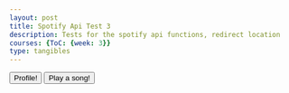 ```yaml
---
layout: post
title: Spotify Api Test 3
description: Tests for the spotify api functions, redirect location
courses: {ToC: {week: 3}}
type: tangibles
---
```


<button type="button" id="login-button">Profile!</button>
<button type="button" id="playSong-button">Play a song!</button>


<script type="module">
    let codeVerifier2 = localStorage.getItem('code_verifier');
    const urlParams = new URLSearchParams(window.location.search);
    let code = urlParams.get('code');
    const redirectUri = 'https://toby-leeder.github.io/CSABlog/2023/09/05/Spotify-Api-2.html';
    const clientId = 'a76d4532c6e14dd7bd7393e3fccc1185';

    let body = new URLSearchParams({
        grant_type: 'authorization_code',
        code: code,
        redirect_uri: redirectUri,
        client_id: clientId,
        code_verifier: codeVerifier2
    });

    fetch('https://accounts.spotify.com/api/token', {
        method: 'POST',
        headers: {
        'Content-Type': 'application/x-www-form-urlencoded'
        },
        body: body
    })
        .then(response => {
        if (!response.ok) {
            throw new Error('HTTP status ' + response.status);
        }
        return response.json();
        })
        .then(data => {
        console.log("localStorageIng")
        localStorage.setItem('access_token', data.access_token);
        })
        .catch(error => {
        console.error('Error:', error);
        });

    async function getProfile(accessToken) {
        accessToken = localStorage.getItem('access_token');
    
        const response = await fetch('https://api.spotify.com/v1/me/player', {
        headers: {
            Authorization: 'Bearer ' + accessToken
        }
        });
    
        const data = await response.json();
        console.log(data);
    }

    async function playSong(accessToken) {
        accessToken = localStorage.getItem('access_token');
    
        const response = await fetch('https://api.spotify.com/v1/me/player/queue', {
        method : "POST",
        uri : "spotify:track:4iV5W9uYEdYUVa79Axb7Rh",
        headers: {
            Authorization: 'Bearer ' + accessToken
        }
        });
    
        const data = await response.json();
        console.log(data);
    }
    document.getElementById('login-button').addEventListener('click', function() { getProfile();}, false);
    document.getElementById('playSong-button').addEventListener('click', function() { playSong();}, false);

</script>